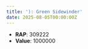 ```yaml
---
title: '): Green Sidewinder'
date: 2025-08-05T00:00:00Z
---
```

- **RAP**: 309222
- **Value**: 1000000
